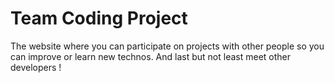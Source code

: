 # Team Coding Project

The website where you can participate on projects with other people so you can improve or learn new technos. And last but not least meet other developers ! 
